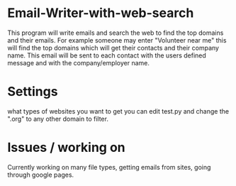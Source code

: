 # Email-Writer-with-web-search
This program will write emails and search the web to find the top domains and their emails. For example someone may enter "Volunteer near me" this will find the top domains which will get their contacts and their company name. This email will be sent to each contact with the users defined message and with the company/employer name.



# Settings
what types of websites you want to get you can edit test.py and change the ".org" to any other domain to filter.

# Issues / working on
Currently working on many file types, getting emails from sites, going through google pages.
